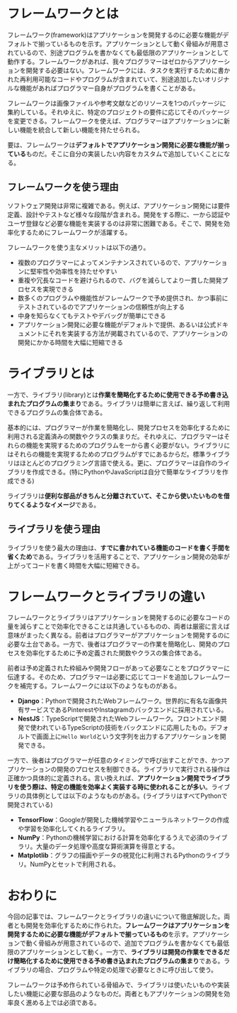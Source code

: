 # **フレームワークとは**

フレームワーク(framework)はアプリケーションを開発するのに必要な機能がデフォルトで揃っているものを示す。アプリケーションとして動く骨組みが用意されているので、別途プログラムを書かなくても最低限のアプリケーションとして動作する。フレームワークがあれば、我々プログラマーはゼロからアプリケーションを開発する必要はない。フレームワークには、タスクを実行するために書かれた再利用可能なコードやプログラムが含まれていて、別途追加したいオリジナルな機能があればプログラマー自身がプログラムを書くことがある。

フレームワークは画像ファイルや参考文献などのリソースを1つのパッケージに集約している。それゆえに、特定のプロジェクトの要件に応じてそのパッケージを変更できる。フレームワークを使えば、プログラマーはアプリケーションに新しい機能を統合して新しい機能を持たせられる。

要は、フレームワークは**デフォルトでアプリケーション開発に必要な機能が揃っている**ものだ。そこに自分の実装したい内容をカスタムで追加していくことになる。

## **フレームワークを使う理由**

ソフトウェア開発は非常に複雑である。例えば、アプリケーション開発には要件定義、設計やテストなど様々な段階が含まれる。開発をする際に、一から認証やユーザ登録など必要な機能を実装するのは非常に困難である。そこで、開発を効率化するためにフレームワークが活躍する。

フレームワークを使う主なメリットは以下の通り。

- 複数のプログラマーによってメンテナンスされているので、アプリケーションに堅牢性や効率性を持たせやすい
- 重複や冗長なコードを避けられるので、バグを減らしてより一貫した開発プロセスを実現できる
- 数多くのプログラムや機能性がフレームワークで予め提供され、かつ事前にテストされているのでアプリケーションの信頼性が向上する
- 中身を知らなくてもテストやデバッグが簡単にできる
- アプリケーション開発に必要な機能がデフォルトで提供、あるいは公式ドキュメントにそれを実装する方法が掲載されているので、アプリケーションの開発にかかる時間を大幅に短縮できる

# **ライブラリとは**

一方で、ライブラリ(library)とは**作業を簡略化するために使用できる予め書き込まれたプログラムの集まり**である。ライブラリは簡単に言えば、繰り返して利用できるプログラムの集合体である。

基本的には、プログラマーが作業を簡略化し、開発プロセスを効率化するために利用される定義済みの関数やクラスの集まりだ。それゆえに、プログラマーはそれらの機能を実現するためのプログラムを一から書く必要がない。ライブラリにはそれらの機能を実現するためのプログラムがすでにあるからだ。標準ライブラリはほとんどのプログラミング言語で使える。更に、プログラマーは自作のライブラリを作成できる。(特にPythonやJavaScriptは自分で簡単なライブラリを作成できる)

ライブラリは**便利な部品がきちんと分離されていて、そこから使いたいものを借りてくるようなイメージ**である。

## **ライブラリを使う理由**

ライブラリを使う最大の理由は、**すでに書かれている機能のコードを書く手間を省くため**である。ライブラリを活用することで、アプリケーション開発の効率が上がってコードを書く時間を大幅に短縮できる。

# **フレームワークとライブラリの違い**

フレームワークとライブラリはアプリケーションを開発するのに必要なコードの量を減らすことで効率化できることは共通しているものの、両者は厳密に言えば意味がまったく異なる。前者はプログラマーがアプリケーションを開発するのに必要な土台である。一方で、後者はプログラマーの作業を簡略化し、開発のプロセスを効率化するために予め定義された関数やクラスの集合体である。

前者は予め定義された枠組みや開発フローがあって必要なことをプログラマーに伝達する。そのため、プログラマーは必要に応じてコードを追加しフレームワークを補完する。フレームワークには以下のようなものがある。

- **Django**：Pythonで開発されたWebフレームワーク。世界的に有名な画像共有サービスであるPinterestやInstagramのバックエンドに採用されている。
- **NestJS**：TypeScriptで開発されたWebフレームワーク。フロントエンド開発で使われているTypeScriptの技術をバックエンドに応用したもの。デフォルトで画面上に`Hello World`という文字列を出力するアプリケーションを開発できる。

一方で、後者はプログラマーが任意のタイミングで呼び出すことができ、かつアプリケーションの開発のプロセスを制御できる。ライブラリで実行される操作は正確かつ具体的に定義される。言い換えれば、**アプリケーション開発でライブラリを使う際は、特定の機能を効率よく実装する時に使われることが多い**。ライブラリの具体例としては以下のようなものがある。(ライブラリはすべてPythonで開発されている)

- **TensorFlow**：Googleが開発した機械学習やニューラルネットワークの作成や学習を効率化してくれるライブラリ。
- **NumPy**：Pythonの機械学習における計算を効率化するうえで必須のライブラリ。大量のデータ処理や高度な算術演算を得意とする。
- **Matplotlib**：グラフの描画やデータの視覚化に利用されるPythonのライブラリ。NumPyとセットで利用される。

# **おわりに**

今回の記事では、フレームワークとライブラリの違いについて徹底解説した。両者とも開発を効率化するために作られた。**フレームワークはアプリケーションを開発するために必要な機能がデフォルトで揃っているもの**を示す。アプリケーションで動く骨組みが用意されているので、追加でプログラムを書かなくても最低限のアプリケーションとして動く。一方で、**ライブラリは開発の作業をできるだけ簡略化するために使用できる予め書き込まれたプログラムの集まり**である。ライブラリの場合、プログラムや特定の処理で必要なときに呼び出して使う。

フレームワークは予め作られている骨組みで、ライブラリは使いたいものや実装したい機能に必要な部品のようなものだ。両者ともアプリケーションの開発を効率良く進める上では必須である。